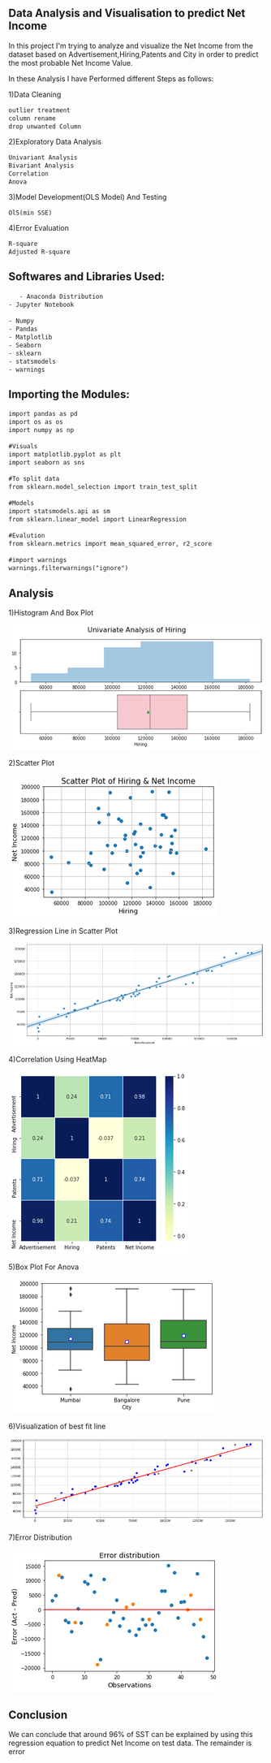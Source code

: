 
## Data Analysis and Visualisation to predict Net Income

In this project I'm trying to analyze and visualize the Net Income from the dataset based on Advertisement,Hiring,Patents and City in order to predict the most probable Net Income Value.

In these Analysis I have Performed different Steps as follows:

1)Data Cleaning

    outlier treatment
    column rename
    drop unwanted Column
   
2)Exploratory Data Analysis

    Univariant Analysis
    Bivariant Analysis
    Correlation
    Anova

3)Model Development(OLS Model) And Testing

    OlS(min SSE)

4)Error Evaluation

    R-square
    Adjusted R-square

## Softwares and Libraries Used:

       - Anaconda Distribution
	- Jupyter Notebook
	
	- Numpy
	- Pandas
	- Matplotlib
	- Seaborn
    - sklearn 
    - statsmodels
    - warnings
    
## Importing the Modules:

    import pandas as pd
    import os as os
    import numpy as np

    #Visuals
    import matplotlib.pyplot as plt
    import seaborn as sns

    #To split data
    from sklearn.model_selection import train_test_split

    #Models
    import statsmodels.api as sm
    from sklearn.linear_model import LinearRegression

    #Evalution 
    from sklearn.metrics import mean_squared_error, r2_score

    #import warnings
    warnings.filterwarnings("ignore")
    
## Analysis

1)Histogram And Box Plot

![](Figures/Histigram_and_Box_Plot.png)

2)Scatter Plot

![](Figures/Scatter_Plot.png)

3)Regression Line in Scatter Plot

![](Figures/Regression_Plot.png)

4)Correlation Using HeatMap

![](Figures/Heatmap.png)

5)Box Plot For Anova

![](Figures/BoxPlot.png)

6)Visualization of best fit line

![](Figures/BestFitLine.png)

7)Error Distribution

![](Figures/Error_Distribution.png)

## Conclusion

We can conclude that around 96% of SST can be explained by using this regression equation to predict Net Income on test data.
The remainder is error
